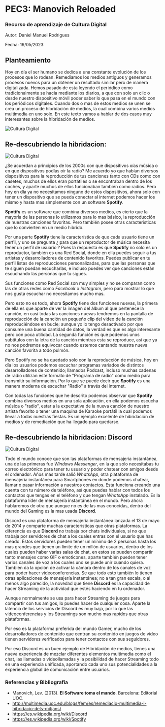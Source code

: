 #  PEC3: Manovich Reloaded

###  Recurso de aprendizaje de Cultura Digital

Autor: Daniel Manuel Rodrigues

Fecha:  19/05/2023

 ##  Planteamiento

 Hoy en día el ser humano se dedica a una constante evolución de los procesos que lo rodean. Remediamos los medios antiguos y generamos procesos nuevos para un obtener un resultado similar pero de manera digitalizada. Hemos pasado de esta leyendo el periódico como tradicionalmente se hacia mediante los diarios, a que  con solo un clic o desde nuestro dispositivo móvil poder saber lo que pasa en el mundo con los periódicos digitales. 
 Cuando  dos o mas de estos medios se unen se crea un proceso de hibridación de medios, la cual combina varios medios multimedia  en uno solo. En este texto vamos a hablar de dos casos muy interesantes sobre la hibridación de medios.
 
![Cultura Digital](https://img.freepik.com/vector-gratis/videoconferencia-trabajo-remoto-ilustracion-pantalla-plana-portatil-grupo-colegas-personas-conectadas_88138-548.jpg)

##  Re-descubriendo la hibridacion: 

![Cultura Digital](https://logodownload.org/wp-content/uploads/2020/03/listen-on-spotify.png)


¿Se acuerdan a principios de los 2000s con que dispositivos oías música o en que dispositivos podías oír la radio?
Me acuerdo yo que habían diversos dispositivos para la reproducción de tus canciones tanto con CDs como con casetes, muchos de ellos eran portátiles o se encontraban dentro de los coches, y aparte muchos de ellos funcionaban también como radios.
Pero hoy en día ya no necesitamos ninguno de estos dispositivos, ahora solo con tener un dispositivo que se pueda conectar al internet podemos hacer los mismo y hasta mas simplemente con un software **Spotify**.

**Spotify** es un software que combina diversos medios, es cierto que la mayoría de las personas lo utilizamos para lo mas básico, la reproducción de nuestras canciones favoritas. Pero también posee otras características que lo convierten en un medio hibrido. 

Por una parte **Spotify** tiene la característica de que cada usuario tiene un perfil, y uno se pregunta ¿ para que un reproductor de música necesita tener un perfil de usuario ? Pues la respuesta es que **Spotify** no solo es un reproductor, también es una Red Social, donde en ella puedes seguir a tus artistas y desarrolladores de contenido favoritos. Puedes publicar en tu perfil listas de reproducciones personalizadas, para que las personas que te siguen puedan escucharlas, e incluso puedes ver que canciones están escuchando las personas que tu sigues. 

Sus funciones como Red Social son muy simples y no se comparan como las de otras redes como *Facebook* o *Instagram*, pero para mostrar lo que nos gusta escuchar no necesitamos mucho mas.

Pero esto no es todo, ahora **Spotify** tiene dos funciones nuevas, la primera de ella es que aparte de ver la imagen del álbum al que pertenece la canción, en casi todas las canciones nuevas tendremos en la pantalla de reproducción de la canción un pequeño clip del video de la canción reproduciéndose en bucle; aunque yo lo tengo desactivado por que consume una buena cantidad de datos, la verdad es que es algo interesante pero con poca utilidad. La segunda función es que podemos unos subtítulos con la letra de la canción mientras esta se reproduce, así que ya no nos podremos equivocar cuando estemos cantando nuestra nueva canción favorita a todo pulmón.

Pero Spotify no se ha quedado solo con la reproducción de música, hoy en día los usuarios podemos escuchar programas variados de distintos desarrolladores de contenido; llamados Podcast, incluso muchas cadenas de radio utilizan este formato de "Programa de radio" como medio para transmitir su información. Por lo que se puede decir que **Spotify** es una manera moderna de escuchar "Radio" a través del internet. 

Con todas las funciones que he descrito podemos observar que **Spotify** combina diversos medios en una sola aplicación, en ella podemos escucha música o "radio", estar a la expectativa de la nueva canción de nuestro artista favorito o tener una maquina de Karaoke portátil la cual podemos llevar a todas nuestras fiestas. Es un ejemplo excelente de hibridación de medios y de remediación que ha llegado para quedarse.

 

##  Re-descubriendo la hibridacion: Discord

![Cultura Digital](https://seeklogo.com/images/D/discord-new-2021-logo-45D326F28C-seeklogo.com.png)

Todo el mundo conoce que son las plataformas de mensajería instantánea, una de las primeras fue *Windows Messenger*, en la que solo necesitabas tu correo electrónico para tener tu usuario y poder chatear con amigos desde el ordenador. Años mas tarde salió *WhatsApp*, otra plataforma de mensajería instantánea para Smartphones en donde podemos chatear, llamar o pasar información a nuestros contactos. Esta funciona creando una cuenta con tu número de teléfono, así que puedes hablar con todos los contactos que tengas en el teléfono y que tengan *WhatsApp* instalado. Es la plataforma líder de mensajería instantánea en el mundo. Pero ahora hablaremos de otra que aunque no es de las mas conocidas, dentro del mundo del Gaming es la mas usada **Discord**.

Discord es una plataforma de mensajería instantánea lanzada el 13 de mayo de 2014 y comparte muchas características que otras plataformas. La diferencia es que **Discord** no trabaja por chats individuales, si no que trabaja por servidores de chat a los cuales entras con el usuario que has creado. Estos servidores pueden tener un mínimo de 2 personas hasta los mas grandes que tienen un límite de un millón de usuarios, dentro de los cuales pueden haber varias salas de chat, en estos se pueden compartir tanto mensajes como GIF o emoticones, aparte también pueden tener varios canales de voz a los cuales uno se puede unir cuando quiera. También da la opción de activar la cámara dentro de los canales de voz para poder hacer videoconferencias. Se que todo esto también lo tienen otras aplicaciones de mensajería instantánea; no a tan gran escala, o al menos algo parecido, la novedad que tiene **Discord** es la capacidad de hacer Streaming de la actividad que estés haciendo en tu ordenador. 

Aunque normalmente se usa para hacer Streaming de juegos para compartir con tus amigos, lo puedes hacer de cualquier cosa. Aparte la latencia de los servicios de Discord es muy baja, por lo que las videoconferencias y los Streamings son mucho mas rapidos que otras plataformas.

Por eso es la plataforma preferida del mundo Gamer, mucho de los desarrolladores de contenido que centran su contenido en juegos de video tienen servidores verificados para tener contactos con sus seguidores.

Por eso Discord es un buen ejemplo de Hibridación de medios, tienes una nueva experiencia de mezclar diferentes elementos multimedia como el chat, las llamadas o videollamadas y la posibilidad de hacer Streaming todo en una experiencia unificada, aportando cada uno sus potencialidades a la experiencia global de comunicación entre usuarios.

###  Referencias y Bibliografía

* Manovich, Lev. (2013). **El Software toma el mando**. Barcelona: Editorial UOC.
* http://multimedia.uoc.edu/blogs/fem/es/remediacio-multimedia-i-hibridacio-dels-mitjans/
* https://es.wikipedia.org/wiki/Discord
* https://es.wikipedia.org/wiki/Spotify
